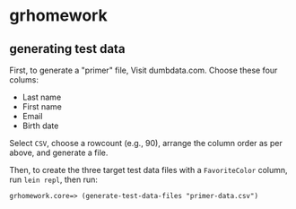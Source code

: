 grhomework
==========

generating test data
--------------------

First, to generate a "primer" file, Visit dumbdata.com. Choose these four
colums:

* Last name
* First name
* Email
* Birth date

Select `CSV`, choose a rowcount (e.g., 90), arrange the column order as
per above, and generate a file.

Then, to create the three target test data files with a `FavoriteColor`
column, run `lein repl`, then run:

    grhomework.core=> (generate-test-data-files "primer-data.csv")


